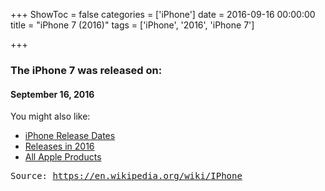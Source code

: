 +++
ShowToc = false
categories = ['iPhone']
date = 2016-09-16 00:00:00
title = "iPhone 7 (2016)"
tags = ['iPhone', '2016', 'iPhone 7']

+++

### The iPhone 7 was released on: 
#### September 16, 2016


<!--more-->


    
You might also like:

- [iPhone Release Dates](https://AppleReleaseDate.com/categories/iphone/)
- [Releases in 2016](https://AppleReleaseDate.com/tags/2016/)
- [All Apple Products](https://AppleReleaseDate.com/categories/)



<kbd> Source: https://en.wikipedia.org/wiki/IPhone</kbd>

